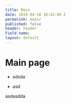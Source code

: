 ```yaml
---
title: Main
date: 2019-04-18 10:42:00 Z
permalink: main/
published: false
header: header
Field name: 
layout: default
---
```


# Main page

* sdsda

* asd

asdasdda
